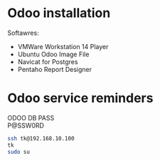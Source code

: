# Odoo installation 
Softawres:  
- VMWare Workstation 14 Player
- Ubuntu Odoo Image File
- Navicat for Postgres
- Pentaho Report Designer

# Odoo service reminders
ODOO DB PASS  
P@SSW0RD  
```bash
ssh tk@192.168.10.100
tk
sudo su
```
